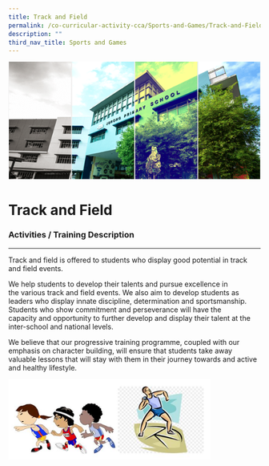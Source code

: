 ```yaml
---
title: Track and Field
permalink: /co-curricular-activity-cca/Sports-and-Games/Track-and-Field/
description: ""
third_nav_title: Sports and Games
---
```

![](/images/Banner.png)

Track and Field
===============

### Activities / Training Description
---------------------------------

Track and field is offered to students who display good potential in track and field events.     
  
We help students to develop their talents and pursue excellence in the various track and field events. We also aim to develop students as leaders who display innate discipline, determination and sportsmanship. Students who show commitment and perseverance will have the capacity and opportunity to further develop and display their talent at the inter-school and national levels.     
  
We believe that our progressive training programme, coupled with our emphasis on character building, will ensure that students take away valuable lessons that will stay with them in their journey towards and active and healthy lifestyle.


<img src="/images/track_CCA2020.jpg" style="width:80%">